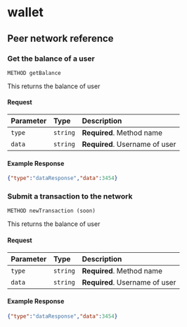 # wallet

## Peer network reference

### Get the balance of a user
```https
METHOD getBalance
```
This returns the balance of user
#### Request
| Parameter | Type     | Description                       |
| :-------- | :------- | :-------------------------------- |
| `type` | `string` | **Required**. Method name |
| `data` | `string` | **Required**. Username of user |
#### Example Response
```json
{"type":"dataResponse","data":3454}
```

### Submit a transaction to the network
```https
METHOD newTransaction (soon)
```
This returns the balance of user
#### Request
| Parameter | Type     | Description                       |
| :-------- | :------- | :-------------------------------- |
| `type` | `string` | **Required**. Method name |
| `data` | `string` | **Required**. Username of user |
#### Example Response
```json
{"type":"dataResponse","data":3454}
```


